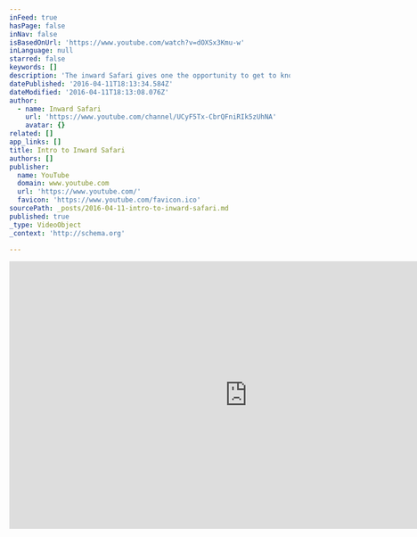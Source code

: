 ```yaml
---
inFeed: true
hasPage: false
inNav: false
isBasedOnUrl: 'https://www.youtube.com/watch?v=dOXSx3Kmu-w'
inLanguage: null
starred: false
keywords: []
description: 'The inward Safari gives one the opportunity to get to know ones self. Once you understand why you do what you do, you can change how you experience life. Until you know yourself, you will continue living by default and will feel helpless, hopeless, powerless and victimized- unable to change your life circumstances.'
datePublished: '2016-04-11T18:13:34.584Z'
dateModified: '2016-04-11T18:13:08.076Z'
author:
  - name: Inward Safari
    url: 'https://www.youtube.com/channel/UCyF5Tx-CbrQFniRIk5zUhNA'
    avatar: {}
related: []
app_links: []
title: Intro to Inward Safari
authors: []
publisher:
  name: YouTube
  domain: www.youtube.com
  url: 'https://www.youtube.com/'
  favicon: 'https://www.youtube.com/favicon.ico'
sourcePath: _posts/2016-04-11-intro-to-inward-safari.md
published: true
_type: VideoObject
_context: 'http://schema.org'

---
```

<iframe src="https://cdn.embedly.com/widgets/media.html?src=https%3A%2F%2Fwww.youtube.com%2Fembed%2FdOXSx3Kmu-w%3Ffeature%3Doembed&amp;url=https%3A%2F%2Fwww.youtube.com%2Fwatch%3Fv%3DdOXSx3Kmu-w&amp;image=https%3A%2F%2Fi.ytimg.com%2Fvi%2FdOXSx3Kmu-w%2Fhqdefault.jpg&amp;key=b7d04c9b404c499eba89ee7072e1c4f7&amp;type=text%2Fhtml&amp;schema=youtube" width="854" height="480" scrolling="no" frameborder="0" allowfullscreen="allowfullscreen" style=""></iframe>